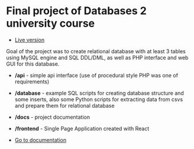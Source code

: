 # Final project of Databases 2 university course

* [Live version](https://wierzba.wzks.uj.edu.pl/~19_mytych/projekt/music-database/)

Goal of the project was to create relational database with at least 3 tables using
MySQL engine and SQL DDL/DML, as well as PHP interface and web GUI for this database.

* __/api__ - simple api interface (use of procedural style PHP was one of requirements)
* __/database__ - example SQL scripts for creating database structure and some inserts, also
some Python scripts for extracting data from csvs and prepare them for relational database
* __/docs__ - project documentation
* __/frontend__ - Single Page Application created with React

* [Go to documentation](./docs/README.md)

